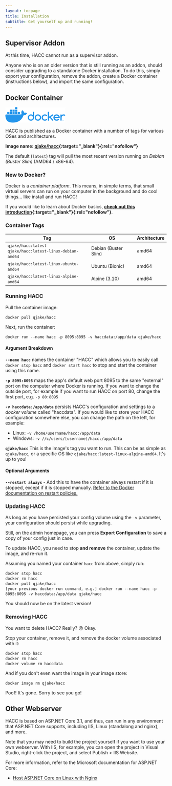 ```yaml
---
layout: tocpage
title: Installation
subtitle: Get yourself up and running!
---
```


## Supervisor Addon

At this time, HACC cannot run as a supervisor addon.

Anyone who is on an older version that is still running as an addon, should consider upgrading to a standalone Docker installation. To do this, simply export your configuration, remove the addon, create a Docker container (instructions below), and import the same configuration.

## Docker Container

<img src="/img/docker-logo.png" height="48" alt="Docker Logo" />

HACC is published as a Docker container with a number of tags for various OSes and architectures.

**Image name: [qjake/hacc](https://hub.docker.com/r/qjake/hacc/tags){:target="_blank"}{:rel="nofollow"}**

The default (`latest`) tag will pull the most recent version running on *Debian (Buster Slim)* (AMD64 / x86-64).

### New to Docker?

Docker is a *container platform*. This means, in simple terms, that small virtual servers can run on your computer in the background and do cool things... like install and run HACC!

If you would like to learn about Docker basics, **[check out this introduction](https://docker-curriculum.com/#introduction){:target="_blank"}{:rel="nofollow"}**.

### Container Tags

| Tag                                                             | OS                   | Architecture  |
|-----------------------------------------------------------------|----------------------|---------------|
| `qjake/hacc:latest`<br />`qjake/hacc:latest-linux-debian-amd64` | Debian (Buster Slim) | amd64         |
| `qjake/hacc:latest-linux-ubuntu-amd64`                          | Ubuntu (Bionic)      | amd64         |
| `qjake/hacc:latest-linux-alpine-amd64`                          | Alpine (3.10)        | amd64         |

### Running HACC

Pull the container image:

    docker pull qjake/hacc

Next, run the container:

    docker run --name hacc -p 8095:8095 -v haccdata:/app/data qjake/hacc

#### Argument Breakdown

**`--name hacc`** names the container "HACC" which allows you to easily call `docker stop hacc` and `docker start hacc` to stop and start the container using this name.

**`-p 8095:8095`** maps the app's default web port 8095 to the same "external" port on the computer where Docker is running. If you want to change the outside port, for example if you want to run HACC on port 80, change the first port, e.g. `-p 80:8095`

**`-v haccdata:/app/data`** persists HACC's configuration and settings to a *docker volume* called "haccdata". If you would like to store your HACC configuration somewhere else, you can change the path on the left, for example:

* Linux: `-v /home/username/hacc:/app/data`
* Windows: `-v //c/users/[username]/hacc:/app/data`

**`qjake/hacc`** This is the image's tag you want to run. This can be as simple as `qjake/hacc`, or a specific OS like `qjake/hacc:latest-linux-alpine-amd64`. It's up to you!

#### Optional Arguments

**`--restart always`** - Add this to have the container always restart if it is stopped, except if it is stopped manually. [Refer to the Docker documentation on restart policies.](https://docs.docker.com/config/containers/start-containers-automatically/)

### Updating HACC

As long as you have persisted your config volume using the `-v` parameter, your configuration should persist while upgrading.

Still, on the admin homepage, you can press **Export Configuration** to save a copy of your config just in case.

To update HACC, you need to stop **and remove** the container, update the image, and re-run it.

Assuming you named your container `hacc` from above, simply run:

    docker stop hacc
    docker rm hacc
    docker pull qjake/hacc
    [your previous docker run command, e.g.] docker run --name hacc -p 8095:8095 -v haccdata:/app/data qjake/hacc

You should now be on the latest version!

### Removing HACC

You want to delete HACC? Really? <span class="emj">☹</span> Okay.

Stop your container, remove it, and remove the docker volume associated with it:

    docker stop hacc
    docker rm hacc
    docker volume rm haccdata

And if you don't even want the image in your image store:

    docker image rm qjake/hacc

Poof! It's gone. Sorry to see you go!

## Other Webserver

HACC is based on ASP.NET Core 3.1, and thus, can run in any environment that ASP.NET Core supports, including IIS, Linux (standalong and nginx), and more.

Note that you may need to build the project yourself if you want to use your own webserver. With IIS, for example, you can open the project in Visual Studio, right-click the project, and select Publish &gt; IIS Website.

For more information, refer to the Microsoft documentation for ASP.NET Core:

* [Host ASP.NET Core on Linux with Nginx](https://docs.microsoft.com/en-us/aspnet/core/host-and-deploy/linux-nginx?view=aspnetcore-3.1)
